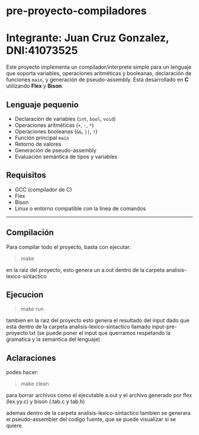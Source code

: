 # pre-proyecto-compiladores

# Integrante: Juan Cruz Gonzalez, DNI:41073525

Este proyecto implementa un compilador/interprete simple para un lenguaje que soporta variables, operaciones aritméticas y booleanas, declaración de funciones `main`, y generación de pseudo-assembly. Está desarrollado en **C** utilizando **Flex** y **Bison**.

## Lenguaje pequenio


- Declaración de variables (`int`, `bool`, `void`)
- Operaciones aritméticas (`+`, `-`, `*`)
- Operaciones booleanas (`&&`, `||`, `!`)
- Función principal `main`
- Retorno de valores
- Generación de pseudo-assembly
- Evaluación semántica de tipos y variables

## Requisitos

- GCC (compilador de C)
- Flex
- Bison
- Linux o entorno compatible con la línea de comandos

---

## Compilación

Para compilar todo el proyecto, basta con ejecutar:

> make

en la raiz del proyecto, esto genera un a.out dentro de la carpeta analisis-lexico-sintactico

## Ejecucion

> make run

tambien en la raiz del proyecto esto genera el resultado del input dado que esta dentro de la carpeta analisis-lexico-sintactico llamado input-pre-proyecto.txt (se puede poner el input que querramos respetando la gramatica y la semantica del lenguaje)

## Aclaraciones

podes hacer:

> make clean 

para borrar archivos como el ejecutable a.out y el archivo generado por flex (lex.yy.c) y bison (.tab.c y tab.h)


ademas dentro de la carpeta analisis-lexico-sintactico tambien se generara el pseudo-assembler del codigo fuente, que se puede visualizar si se quiere. 